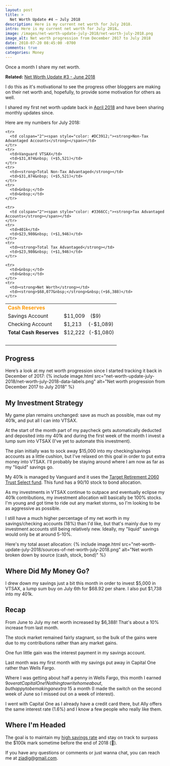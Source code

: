 ```yaml
---
layout: post
title: >
  Net Worth Update #4 – July 2018
description: Here is my current net worth for July 2018.
intro: Here is my current net worth for July 2018…
image: /images/net-worth-update-july-2018/net-worth-july-2018.png
image_alt: Net worth progression from December 2017 to July 2018
date: 2018-07-20 08:45:00 -0700
comments: true
categories: Money
---
```

Once a month I share my net worth.

**Related:** [Net Worth Update #3 - June 2018](/net-worth-june-2018)

I do this as it's motivational to see the progress other bloggers are making on their net worth and, hopefully, to provide some motivation for others as well.

I shared my first net worth update back in [April 2018](/net-worth-april-2018) and have been sharing monthly updates since.

Here are my numbers for July 2018:
<table>
  <tbody>
    <tr>
      <td colspan="2"><span style="color: #FF9900;"><strong>Cash Reserves</strong></span></td>
    </tr>
    <tr>
      <td>Savings Account</td>
      <td>$11,009&nbsp;&nbsp;&nbsp; ($9)</td>
    </tr>
    <tr>
      <td>Checking Account</td>
      <td>$1,213&nbsp;&nbsp;&nbsp;&nbsp; (-$1,089)</td>
    </tr>
    <tr>
      <td><strong>Total Cash Reserves</strong></td>
      <td>$12,222&nbsp;&nbsp; (-$1,080)</td>
    </tr>
    <tr>
      <td>&nbsp;</td>
      <td>&nbsp;</td>
    </tr>

    <tr>
      <td colspan="2"><span style="color: #DC3912;"><strong>Non-Tax Advantaged Accounts</strong></span></td>
    </tr>
    <tr>
      <td>Vanguard VTSAX</td>
      <td>$31,874&nbsp; (+$5,521)</td>
    </tr>
    <tr>
      <td><strong>Total Non-Tax Advantaged</strong></td>
      <td>$31,874&nbsp; (+$5,521)</td>
    </tr>
    <tr>
      <td>&nbsp;</td>
      <td>&nbsp;</td>
    </tr>

    <tr>
      <td colspan="2"><span style="color: #3366CC;"><strong>Tax Advantaged Accounts</strong></span></td>
    </tr>
    <tr>
      <td>401k</td>
      <td>$23,980&nbsp; (+$1,946)</td>
    </tr>
    <tr>
      <td><strong>Total Tax Advantaged</strong></td>
      <td>$23,980&nbsp; (+$1,946)</td>
    </tr>

    <tr>
      <td>&nbsp;</td>
      <td>&nbsp;</td>
    </tr>
    <tr>
      <td><strong>Net Worth</strong></td>
      <td><strong>$68,077&nbsp;</strong>&nbsp;(+$6,388)</td>
    </tr>
  </tbody>
</table>

## Progress
Here’s a look at my net worth progression since I started tracking it back in December of 2017:
{% include image.html src="net-worth-update-july-2018/net-worth-july-2018-data-labels.png" alt="Net worth progression from December 2017 to July 2018" %}

## My Investment Strategy
My game plan remains unchanged: save as much as possible, max out my 401k, and put all I can into VTSAX.

At the start of the month part of my paycheck gets automatically deducted and deposited into my 401k and during the first week of the month I invest a lump sum into VTSAX (I've yet to automate this investment).

The plan initially was to sock away $15,000 into my checking/savings accounts as a little cushion, but I've relaxed on this goal in order to put extra money into VTSAX. I'll probably be staying around where I am now as far as my "liquid" savings go.

My 401k is managed by Vanguard and it uses the [Target Retirement 2060 Trust Select fund](https://institutional.vanguard.com/VGApp/iip/site/institutional/investments/productoverview?fundId=1685). This fund has a 90/10 stock to bond allocation.

As my investments in VTSAX continue to outpace and eventually eclipse my 401k contributions, my investment allocation will basically be 100% stocks. I'm young and got time to ride out any market storms, so I'm looking to be as aggressive as possible.

I still have a much higher percentage of my net worth in my savings/checking accounts (18%) than I'd like, but that's mainly due to my investment accounts still being relatively new. Ideally, my "liquid" savings would only be at around 5-10%.

Here's my total asset allocation:
{% include image.html src="net-worth-update-july-2018/sources-of-net-worth-july-2018.png" alt="Net worth broken down by source (cash, stock, bond)" %}

## Where Did My Money Go?
I drew down my savings just a bit this month in order to invest $5,000 in VTSAX, a lump sum buy on July 6th for $68.92 per share. I also put $1,738 into my 401k.

## Recap
From June to July my net worth increased by $6,388! That's about a 10% increase from last month.

The stock market remained fairly stagnant, so the bulk of the gains were due to my contributions rather than any market gains.

One fun little gain was the interest payment in my savings account.

Last month was my first month with my savings put away in Capital One rather than Wells Fargo.

Where I was getting about half a penny in Wells Fargo, this month I earned $9 over at Capital One! Nothing to write home about, but happy to be making an extra ~$15 a month (I made the switch on the second week of June so I missed out on a week of interest).

I went with Capital One as I already have a credit card there, but Ally offers the same interest rate (1.6%) and I know a few people who really like them.

## Where I'm Headed
The goal is to maintain my [high savings rate](/june-2018-income-expenses) and stay on track to surpass the $100k mark sometime before the end of 2018 (🤞).

If you have any questions or comments or just wanna chat, you can reach me at ziadig@gmail.com.
